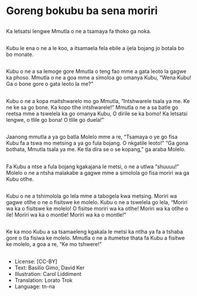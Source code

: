 # Goreng bokubu ba sena moriri

##
Ka letsatsi lengwe Mmutla o ne a tsamaya fa thoko ga noka.

##
Kubu le ena o ne a le koo, a itsamaela fela ebile a ijela bojang jo botala bo bo monate.

##
Kubu o ne a sa lemoge gore Mmutla o teng fao mme a gata leoto la gagwe ka phoso. Mmutla o ne a goa mme a simoloa go omanya Kubu, “Wena Kubu! Ga o bone gore o gata leoto la me?”

##
Kubu o ne a kopa maitshwarelo mo go Mmutla, “Intshwarele tsala ya me. Ke ne ke sa go bone. Ka kopo tlhe intshwarele!” Mmutla o ne a sa batle go reetsa mme a tswelela ka go omanya Kubu, O dirile se ka bomo! Ka letsatsi lengwe, o tlile go bona! O tlile go duela!”

##
Jaanong mmutla a ya go batla Molelo mme a re, “Tsamaya o ye go fisa Kubu fa a tswa mo metsing a ya go fula bojang. O nkgatile leoto!” “Ga gona bothata, Mmutla tsala ya me. Ke tla dira se o se kopang,” ga araba Molelo.

##
Fa Kubu a ntse a fula bojang kgakajana le metsi, o ne a utlwa “shuuuu!” Molelo o ne a ntsha malakabe a gagwe mme a simolola go fisa moriri wa ga Kubu otlhe.

##
Kubu o ne a tshimolola go lela mme a tabogela kwa metsing. Moriri wa gagwe otlhe o ne o fisitswe ke molelo. Kubu o ne a tswelela go lela, “Moriri wa ka o fisitswe ke molelo! O fisitse moriri wa ka otlhe! Moriri wa ka otlhe o ile! Moriri wa ka o montle! Moriri wa ka o montle!”

##
Ke ka moo Kubu a sa tsamaeleng kgakala le metsi ka ntlha ya fa a tshaba gore o tla fisiwa ke molelo. Mmutla o ne a itumetse thata fa Kubu a fisitwe ke molelo, a goa a re, “Ke mo tshwere!”

##
* License: [CC-BY]
* Text: Basilio Gimo, David Ker
* Illustration: Carol Liddiment
* Translation: Lorato Trok
* Language: tn-na
